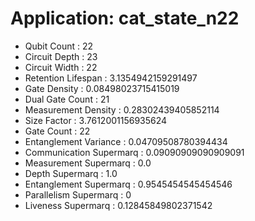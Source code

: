 # Application: cat_state_n22
- Qubit Count : 22
- Circuit Depth : 23
- Circuit Width : 22
- Retention Lifespan : 3.1354942159291497
- Gate Density : 0.08498023715415019
- Dual Gate Count : 21
- Measurement Density : 0.28302439405852114
- Size Factor : 3.7612001156935624
- Gate Count : 22
- Entanglement Variance : 0.04709508780394434
- Communication Supermarq : 0.09090909090909091
- Measurement Supermarq : 0.0
- Depth Supermarq : 1.0
- Entanglement Supermarq : 0.9545454545454546
- Parallelism Supermarq : 0
- Liveness Supermarq : 0.12845849802371542
